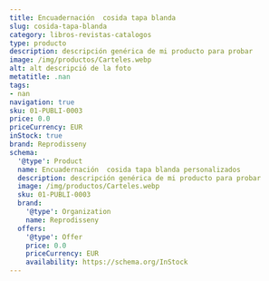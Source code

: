 ```yaml
---
title: Encuadernación  cosida tapa blanda
slug: cosida-tapa-blanda
category: libros-revistas-catalogos
type: producto
description: descripción genérica de mi producto para probar
image: /img/productos/Carteles.webp
alt: alt descripció de la foto
metatitle: .nan
tags:
- nan
navigation: true
sku: 01-PUBLI-0003
price: 0.0
priceCurrency: EUR
inStock: true
brand: Reprodisseny
schema:
  '@type': Product
  name: Encuadernación  cosida tapa blanda personalizados
  description: descripción genérica de mi producto para probar
  image: /img/productos/Carteles.webp
  sku: 01-PUBLI-0003
  brand:
    '@type': Organization
    name: Reprodisseny
  offers:
    '@type': Offer
    price: 0.0
    priceCurrency: EUR
    availability: https://schema.org/InStock
---
```

